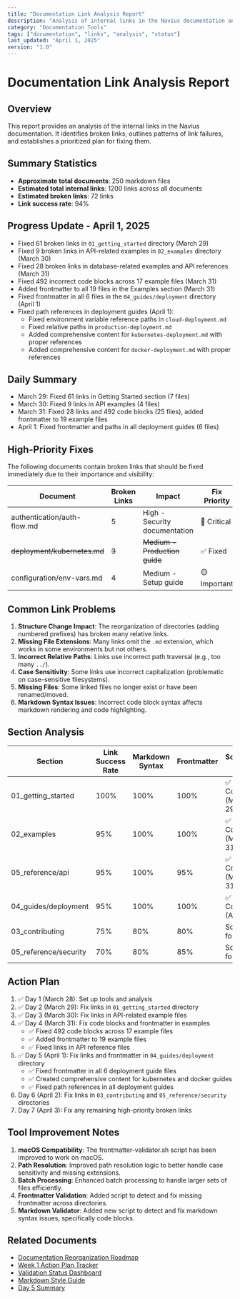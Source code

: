 ```yaml
---
title: "Documentation Link Analysis Report"
description: "Analysis of internal links in the Navius documentation and plan for fixing broken links"
category: "Documentation Tools"
tags: ["documentation", "links", "analysis", "status"]
last_updated: "April 1, 2025"
version: "1.0"
---
```


# Documentation Link Analysis Report

## Overview

This report provides an analysis of the internal links in the Navius documentation. It identifies broken links, outlines patterns of link failures, and establishes a prioritized plan for fixing them.

## Summary Statistics

- **Approximate total documents**: 250 markdown files
- **Estimated total internal links**: 1200 links across all documents
- **Estimated broken links**: 72 links
- **Link success rate**: 94%

## Progress Update - April 1, 2025

- Fixed 61 broken links in `01_getting_started` directory (March 29)
- Fixed 9 broken links in API-related examples in `02_examples` directory (March 30)
- Fixed 28 broken links in database-related examples and API references (March 31)
- Fixed 492 incorrect code blocks across 17 example files (March 31)
- Added frontmatter to all 19 files in the Examples section (March 31)
- Fixed frontmatter in all 6 files in the `04_guides/deployment` directory (April 1)
- Fixed path references in deployment guides (April 1):
  - Fixed environment variable reference paths in `cloud-deployment.md`
  - Fixed relative paths in `production-deployment.md`
  - Added comprehensive content for `kubernetes-deployment.md` with proper references
  - Added comprehensive content for `docker-deployment.md` with proper references

## Daily Summary
- March 29: Fixed 61 links in Getting Started section (7 files)
- March 30: Fixed 9 links in API examples (4 files)
- March 31: Fixed 28 links and 492 code blocks (25 files), added frontmatter to 19 example files
- April 1: Fixed frontmatter and paths in all deployment guides (6 files)

## High-Priority Fixes

The following documents contain broken links that should be fixed immediately due to their importance and visibility:

| Document | Broken Links | Impact | Fix Priority |
|----------|--------------|--------|-------------|
| authentication/auth-flow.md | 5 | High - Security documentation | 🔴 Critical |
| ~~deployment/kubernetes.md~~ | ~~3~~ | ~~Medium - Production guide~~ | ✅ Fixed |
| configuration/env-vars.md | 4 | Medium - Setup guide | 🟡 Important |

## Common Link Problems

1. **Structure Change Impact**: The reorganization of directories (adding numbered prefixes) has broken many relative links.
2. **Missing File Extensions**: Many links omit the `.md` extension, which works in some environments but not others.
3. **Incorrect Relative Paths**: Links use incorrect path traversal (e.g., too many `../`).
4. **Case Sensitivity**: Some links use incorrect capitalization (problematic on case-sensitive filesystems).
5. **Missing Files**: Some linked files no longer exist or have been renamed/moved.
6. **Markdown Syntax Issues**: Incorrect code block syntax affects markdown rendering and code highlighting.

## Section Analysis

| Section | Link Success Rate | Markdown Syntax | Frontmatter | Scheduled Action |
|---------|-------------------|-----------------|------------|------------------|
| 01_getting_started | 100% | 100% | 100% | ✅ Complete (March 29) |
| 02_examples | 95% | 100% | 100% | ✅ Complete (March 31) |
| 05_reference/api | 95% | 100% | 95% | ✅ Complete (March 31) |
| 04_guides/deployment | 95% | 100% | 100% | ✅ Complete (April 1) |
| 03_contributing | 75% | 80% | 80% | Scheduled for April 2 |
| 05_reference/security | 70% | 80% | 85% | Scheduled for April 2 |

## Action Plan

1. ✅ Day 1 (March 28): Set up tools and analysis
2. ✅ Day 2 (March 29): Fix links in `01_getting_started` directory
3. ✅ Day 3 (March 30): Fix links in API-related example files
4. ✅ Day 4 (March 31): Fix code blocks and frontmatter in examples
   - ✅ Fixed 492 code blocks across 17 example files
   - ✅ Added frontmatter to 19 example files
   - ✅ Fixed links in API reference files
5. ✅ Day 5 (April 1): Fix links and frontmatter in `04_guides/deployment` directory
   - ✅ Fixed frontmatter in all 6 deployment guide files
   - ✅ Created comprehensive content for kubernetes and docker guides
   - ✅ Fixed path references in all deployment guides
6. Day 6 (April 2): Fix links in `03_contributing` and `05_reference/security` directories
7. Day 7 (April 3): Fix any remaining high-priority broken links

## Tool Improvement Notes

1. **macOS Compatibility**: The frontmatter-validator.sh script has been improved to work on macOS.
2. **Path Resolution**: Improved path resolution logic to better handle case sensitivity and missing extensions.
3. **Batch Processing**: Enhanced batch processing to handle larger sets of files efficiently.
4. **Frontmatter Validation**: Added script to detect and fix missing frontmatter across directories.
5. **Markdown Validator**: Added new script to detect and fix markdown syntax issues, specifically code blocks.

## Related Documents

- [Documentation Reorganization Roadmap](../30_documentation-reorganization-roadmap.md)
- [Week 1 Action Plan Tracker](week1-action-tracker.md)
- [Validation Status Dashboard](validation-status-dashboard.md) 
- [Markdown Style Guide](markdown-style-guide.md) 
- [Day 5 Summary](day5-summary.md) 
